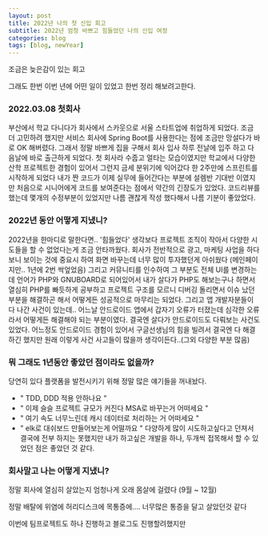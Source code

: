 ```yaml
---
layout: post
title: 2022년 나의 첫 신입 회고 
subtitle: 2022년 엄청 바쁘고 힘들었던 나의 신입 여정 
categories: blog
tags: [blog, newYear]
---
```


조금은 늦은감이 있는 회고

그래도 한번 이번 년에 어떤 일이 있었고 한번 정리 해보려고한다.

### 2022.03.08 첫회사
부산에서 학교 다니다가 회사에서 스카웃으로 서울 스타트업에 취업하게 되었다. 
조금 더 고민하려 했지만 서비스 회사에 Spring Boot를 사용한다는 점에 조금만 망설다가 바로 OK 해버렸다. 그래서 정말 바쁘게 집을 구해서 회사 입사 하루 전날에 입주 하고 다음날에 바로 출근하게 되었다. 
첫 회사라 수줍고 얼타는 모습이였지만 학교에서 다양한 산학 프로젝트한 경험이 있어서 그런지 금세 분위기에 익어갔다 한 2주만에 스프린트를 시작하게 되었다
 내가 짠 코드가 이제 실무에 들어간다는 부분에 설렘반 기대반 이였지만 처음으로 시니어에게 코드를 보여준다는 점에서 약간의 긴장도가 있었다. 코드리뷰를 했는데 몇개의 수정부분이 있었지만 나름 괜찮게 작성 했다해서 나름 기분이 좋았었다.

### 2022년 동안 어떻게 지냈니?
2022년을 한마디로 말한다면.. '힘들었다'
생각보다 프로젝트 조직이 작아서 다양한 시도들을 할 수 없었다는게 조금 안타까웠다. 
회사가 전반적으로 광고, 마케팅 사업을 하다보니 보이는 것에 중요시 하여 화면 바꾸는데 너무 많이 투자했던게 아쉬웠다 (메인페이지만.. 1년에 2번 싹엎었음) 
그리고 커뮤니티를 인수하여 그 부분도 전체 UI를 변경하는데 언어가 PHP와 GNUBOARD로 되어있어서 내가 살다가 PHP도 해보는구나 하면서 열심히 PHP를 빠듯하게 공부하고
프로젝트 구조를 모르니 디버깅 돌리면서 이슈 났던 부분을 해결하곤 해서 어떻게든 성공적으로 마무리는 되었다. 
그리고 앱 개발자분들이 다 나간 사건이 있는데.. 어느날 안드로이드 앱에서 갑자기 오류가 터졌는데 심각한 오류라서 어떻게든 해결해야 되는 부분이였다. 
결국엔 살다가 안드로이드도 다뤄보는 사건도 있었다. 어느정도 안드로이드 경험이 있어서 구글선생님의 힘을 빌려서 
결국엔 다 해결하긴 했지만 원래 이렇게 사건 사고들이 많을까 생각이든다..(그외 다양한 부분 많음) 


### 뭐 그래도 1년동안 좋았던 점이라도 없을까?
당연히 있다 플랫폼을 발전시키기 위해 정말 많은 얘기들을 꺼내놨다. 
- " TDD, DDD 적용 안하나요 "
- " 이제 슬슬 프로젝트 규모가 커진다 MSA로 바꾸는거 어떠세요 "
- " 여기 속도 너무느린데 캐시 데이터로 처리하는 거 어떠세요 "
- " elk로 대쉬보드 만들어보는게 어떨까요 "
다양하게 많이 시도하고싶다고 던져서 결국에 전부 하지는 못했지만 내가 하고싶은 개발을 하나, 두개씩 접목해서 할 수 있었던 점은 좋았던 것 같다.

### 회사말고 나는 어떻게 지냈니?
정말 회사에 열심히 살았는지 엄청나게 오래 몸살에 걸렸다 (9월 ~ 12월) 

정말 배탈에 위염에 허리디스크에 목통증에....  너무많은 통증을 달고 살았던것 같다 

이번에 팀프로젝트도 하나 진행하고 블로그도 진행할려했지만 

